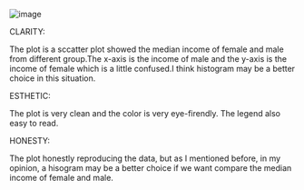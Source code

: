 ![image](https://github.com/st1671/PUI2016_st1671/blob/master/HW8_st1671/kdr276.png)

CLARITY:     

The plot is a sccatter plot showed the median income of female and male from different group.The x-axis is the income of male and the y-axis is the income of female which is a little confused.I think histogram may be a better choice in this situation.

ESTHETIC:    

The plot is very clean and the color is very eye-firendly. The legend also easy to read.

HONESTY:     

The plot honestly reproducing the data, but as I mentioned before, in my opinion, a hisogram may be a better choice if we want compare the median income of female and male.
